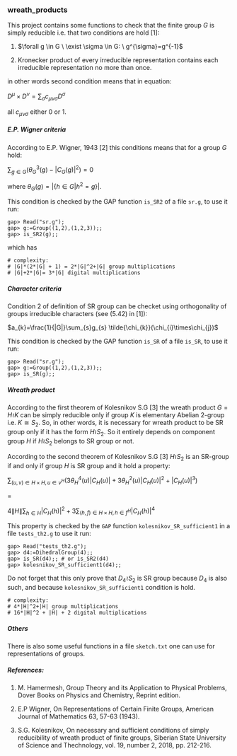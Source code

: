 ### wreath_products

This project contains some functions to check that the finite group $G$ is simply reducible i.e. that two conditions are hold [1]:

1. $\forall g \in G \ \exist \sigma \in G: \ g^{\sigma}=g^{-1}$

2. Kronecker product of every irreducible representation contains each irreducible representation no more than once. 

in other words second condition means that in equation:

$D^{\mu}\times D^{\nu} = \sum_{\sigma}c_{\mu \nu \sigma}D^{\sigma}$

all $c_{\mu \nu \sigma}$ either 0 or 1.

##### E.P. Wigner criteria
According to E.P. Wigner, 1943 [2] this conditions means that for a group $G$ hold:

$\sum_{g \in G}(\theta_{G}^{3}(g)-|C_{G}(g)|^{2})=0$

where $\theta_{G}(g)=|\{h\in G| h^{2}=g\}|$.

This condition is checked by the GAP function `is_SR2` of a file `sr.g`, to use
it run:
```
gap> Read("sr.g");
gap> g:=Group((1,2),(1,2,3));;
gap> is_SR2(g);;
```
which has
```
# complexity:
# |G|*(2*|G| + 1) = 2*|G|^2+|G| group multiplications
# |G|+2*|G|= 3*|G| digital multiplications
```

##### Character criteria
Condition 2 of definition of SR group can be checket using orthogonality of groups irreducible characters (see (5.42) in [1]):

$a_{k}=\frac{1}{|G|}\sum_{s}g_{s} \tilde{\chi_{k}}(\chi_{i}\times\chi_{j})$

This condition is checked by the GAP function `is_SR` of a file `is_SR`, to use it run:
```
gap> Read("sr.g");
gap> g:=Group((1,2),(1,2,3));;
gap> is_SR(g);;
```

##### Wreath product

According to the first theorem of Kolesnikov S.G [3] the wreath product $G=H\wr K$ can be simply reducible only if group $K$ is elementary Abelian 2-group i.e. $K \cong S_{2}$. So, in other words, it is necessary for wreath product to be SR group only if it has the form $H\wr S_{2}$. So it entirely depends on component group $H$ if $H\wr S_{2}$ belongs to SR group or not.

According to the second theorem of Kolesnikov S.G [3] $H\wr S_{2}$ is an SR-group if and only if group $H$ is SR group and it hold a property:

$\sum_{(u,v)\in H\times H, u\in v^{H}} (3\theta_{H}^{4}(u)|C_{H}(u)|+3\theta_{H}^2(u)|C_{H}(u)|^2+|C_{H}(u)|^3)$

=

$4 \|H\|  \sum_{h \in H}|C_{H}(h)|^{2}+3\sum_{(h,f)\in H\times H, h \in f^{H}}|C_{H}(h)|^{4}$

This property is checked by the `GAP` function `kolesnikov_SR_sufficient1` in a file `tests_th2.g` to use it run:
```
gap> Read("tests_th2.g");
gap> d4:=DihedralGroup(4);;
gap> is_SR(d4);; # or is_SR2(d4)
gap> kolesnikov_SR_sufficient1(d4);;
```
Do not forget that this only prove that $D_{4}\wr S_{2}$ is SR group because $D_{4}$ is also such, and because `kolesnikov_SR_sufficient1` condition is hold.

```
# complexity:
# 4*|H|^2+|H| group multiplications
# 16*|H|^2 + |H| + 2 digital multiplications
```

##### Others
There is also some useful functions in a file `sketch.txt` one can use for representations of groups.

##### References:

1. M. Hamermesh, Group Theory and its Application to Physical Problems, Dover Books on Physics and Chemistry, Reprint edition.

2. E.P Wigner, On Representations of Certain Finite Groups, American Journal of Mathematics 63, 57-63 (1943).

3. S.G. Kolesnikov, On necessary and sufficient conditions of simply reducibility of wreath product of finite groups, Siberian State University of Science and Thechnology, vol. 19, number 2, 2018, pp. 212-216.